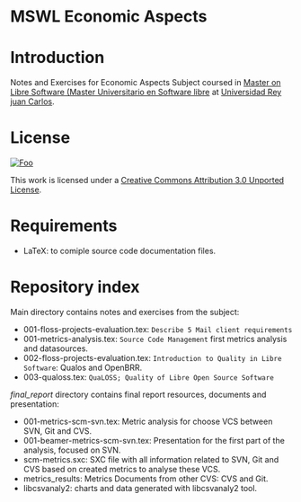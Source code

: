 MSWL Economic Aspects
======================

Introduction
=============

Notes and Exercises for Economic Aspects Subject coursed in [Master on Libre Software (Master Universitario en Software libre](http://master.libresoft.es/) at [Universidad Rey juan Carlos](http://www.urjc.es/).

License
========

<a href="http://creativecommons.org/licenses/by/3.0/" rel="Creative Commons Attribution 3.0">![Foo](http://i.creativecommons.org/l/by/3.0/88x31.png)</a>

This work is licensed under a [Creative Commons Attribution 3.0 Unported License](http://creativecommons.org/licenses/by/3.0/).

Requirements
=============

* LaTeX: to comiple source code documentation files.

Repository index
=================

Main directory contains notes and exercises from the subject:

* 001-floss-projects-evaluation.tex: ``Describe 5 Mail client requirements``
* 001-metrics-analysis.tex: ``Source Code Management`` first metrics analysis and datasources.
* 002-floss-projects-evaluation.tex: ``Introduction to Quality in Libre Software``: Qualos and OpenBRR.
* 003-qualoss.tex: ``QuaLOSS; Quality of Libre Open Source Software``

*final_report* directory contains final report resources, documents and presentation:

* 001-metrics-scm-svn.tex: Metric analysis for choose VCS between SVN, Git and CVS.
* 001-beamer-metrics-scm-svn.tex: Presentation for the first part of the analysis, focused on SVN.
* scm-metrics.sxc: SXC file with all information related to SVN, Git and CVS based on created metrics to analyse these VCS.
* metrics_results: Metrics Documents from other CVS: CVS and Git.
* libcsvanaly2: charts and data generated with libcsvanaly2 tool.
